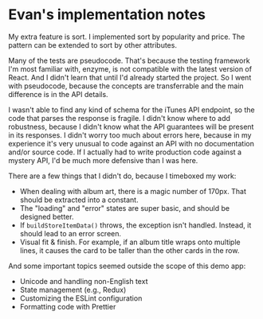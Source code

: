 Evan's implementation notes
===========================

My extra feature is sort. I implemented sort by popularity and price. The pattern can
be extended to sort by other attributes.

Many of the tests are pseudocode. That's because the testing framework I'm most
familiar with, enzyme, is not compatible with the latest version of React. And I
didn't learn that until I'd already started the project. So I went with pseudocode,
because the concepts are transferrable and the main difference is in the API details.

I wasn't able to find any kind of schema for the iTunes API endpoint, so the code that
parses the response is fragile. I didn't know where to add robustness, because I didn't
know what the API guarantees will be present in its responses. I didn't worry too
much about errors here, because in my experience it's very unusual to code against an
API with no documentation and/or source code. If I actually had to write production 
code against a mystery API, I'd be much more defensive than I was here.

There are a few things that I didn't do, because I timeboxed my work:
- When dealing with album art, there is a magic number of 170px. That should be 
  extracted into a constant.
- The "loading" and "error" states are super basic, and should be designed better.
- If `buildStoreItemData()` throws, the exception isn't handled. Instead, it should
  lead to an error screen.
- Visual fit & finish. For example, if an album title wraps onto multiple lines, it
  causes the card to be taller than the other cards in the row.  

And some important topics seemed outside the scope of this demo app:
- Unicode and handling non-English text
- State management (e.g., Redux)
- Customizing the ESLint configuration
- Formatting code with Prettier
